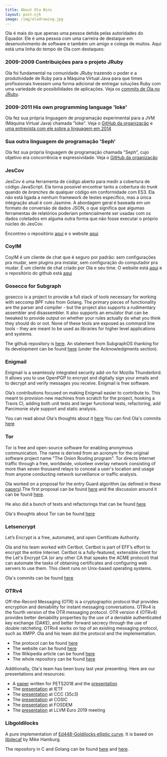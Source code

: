 ```yaml
---
title: About Ola Bini
layout: post.njk
image: /img/oladrawing.jpg
---
```


Ola é mais do que apenas uma pessoa detida pelas autoridades do Equador. Ele é uma pessoa com uma carreira de destaque em desenvolvimento de software e também um amigo e colega de muitos. Aqui está uma linha do tempo de Ola com destaques:

### 2009-2009  Contribuições para o projeto JRuby

Ola foi fundamental na comunidade JRuby trazendo o poder e a produtividade de Ruby para a Máquina Virtual Java para que times profissionais tivessem uma forma adicional de entregar soluções Ruby com uma variedade de possibilidades de aplicações. Veja os [commits de Ola no JRuby](https://github.com/jruby/jruby/commits?author=olabini).

### 2009-2011 His own programming language 'Ioke'

Ola fez sua própria linguagem de programação experimental para a JVM (Máquina Virtual Java) chamada "Ioke". Veja o [GitHub da organização](https://github.com/Ioke) e [uma entrevista com ele sobre a linguagem em 2014](https://www.youtube.com/watch?v=LlKdWx2YybU)

### Sua outra linguagem de programação 'Seph'

Ola fez sua própria linguagem de programação chamada "Seph", cujo objetivo era concorrência e expressividade. Veja o [GitHub da organização](https://github.com/seph-lang/seph)

### JesCov

JesCov é uma ferramenta de código aberto para medir a cobertura de código JavaScript. Ela torna possível encontrar tanto a cobertura do *trunk* quando de *branches* de qualquer código em conformidade com ES3. Ela não está ligada a nenhum framework de testes específico, mas a única integração atual é com Jasmine. A abordagem geral é baseada em um formato de conversão de dados JSON, o que significa que algumas ferramentas de relatórios poderiam potencialmente ser usadas com os dados coletados em alguma outra forma que não fosse executar o próprio núcleo do JesCov.

Encontreo o repositório [aqui](https://github.com/jescov) e o website [aqui](http://jescov.olabini.com/)

### CoyIM

CoyIM é um cliente de chat que é seguro por padrão: sem configurações pra mudar, sem plugins pra instalar, sem configuração do computador pra mudar. É um cliente de chat criado por Ola e seu time. O website está [aqui](https://coy.im/) e o repositório do github está [aqui](https://github.com/coyim/coyim)

### Gosecco for Subgraph

gosecco is a project to provide a full stack of tools necessary for working with
seccomp BPF rules from Golang. The primary pieces of functionality are the
parser and compiler - but the project also supports a rudimentary assembler and
disassembler. It also supports an emulator that can be tweaked to provide output
on whether your rules actually do what you think they should do or not. None of
these tools are exposed as command line tools - they are meant to be used as
libraries for higher level applications and systems.

The github repository is [here](https://github.com/twtiger/gosecco). An statement
from SubgraphOS thanking for its development can be found [here](https://subgraph.com/blog/index.en.html)
(under the Acknowledgments section).

### Enigmail

Enigmail is a seamlessly integrated security add-on for Mozilla Thunderbird. It
allows you to use OpenPGP to encrypt and digitally sign your emails and to
decrypt and verify messages you receive. Enigmail is free software.

Ola’s contributions focused on making Enigmail easier to contribute to. This
meant to provision new machines from scratch for the project, hooking a Travis
CI, adding both unit tests and larger functional tests, refactoring, add
Parcimonie style support and static analysis.

You can read about Ola's thoughts about it [here](https://www.thoughtworks.com/de/insights/blog/lessons-learned-working-enigmail)
You can find Ola's commits [here](https://gitlab.com/enigmail/enigmail/commits/master?utf8=%E2%9C%93&search=Ola+Bini)

### Tor

Tor is free and open-source software for enabling anonymous communication. The
name is derived from an acronym for the original software project name "The
Onion Routing program". Tor directs Internet traffic through a free, worldwide,
volunteer overlay network consisting of more than seven thousand relays to
conceal a user's location and usage from anyone conducting network surveillance
or traffic analysis.

Ola worked on a proposal for the entry Guard algorithm (as defined in these
[papers](https://www.freehaven.net/anonbib/#wpes12-cogs)).The first proposal can
be found [here](https://gist.github.com/olabini/343da01de8e01491bf5c) and the
discussion around it can be found [here](https://lists.torproject.org/pipermail/tor-dev/2016-February/010392.html).

He also did a bunch of tests and refactorings that can be found [here](https://github.com/torproject/tor/commits?author=olabini&before=206d28ff152f2df5ccf966a5923804718f49b43b+35)

Ola's thoughts about Tor can be found [here](https://www.martinfowler.com/articles/tor-for-technologists.html)

### Letsencrypt

Let’s Encrypt is a free, automated, and open Certificate Authority.

Ola and his team worked with Certbot. Certbot is part of EFF’s effort to encrypt
the entire Internet. Certbot is a fully-featured, extensible client for the
Let's Encrypt CA (or any other CA that speaks the ACME protocol) that can
automate the tasks of obtaining certificates and configuring web servers to use
them. This client runs on Unix-based operating systems.

Ola's commits can be found [here](https://github.com/certbot/certbot/commits?author=olabini)

### OTRv4

Off-the-Record Messaging (OTR) is a cryptographic protocol that provides
encryption and deniability for instant messaging conversations. OTRv4 is the fourth version of
the OTR messaging protocol. OTR version 4 (OTRv4) provides better deniability
properties by the use of a deniable authenticated key exchange (DAKE), and better
forward secrecy through the use of double ratcheting. OTRv4 works on top of an
existing messaging protocol, such as XMPP. Ola and his team did the protocol and
the implementation.

* The protocol can be found [here](https://github.com/otrv4/otrv4/blob/master/otrv4.md)
* The website can be found [here](http://otr.im/)
* The Wikipedia article can be found [here](https://en.wikipedia.org/wiki/Off-the-Record_Messaging)
* The whole repository can be found [here](https://github.com/otrv4)

Additionally, Ola's team has been busy last year presenting. Here are our
presentations and resources:

* A [paper](https://petsymposium.org/2018/files/hotpets/7-bini.pdf) written for PETS2018
  and the [presentation](https://youtu.be/Px2WEQAzDCg?t=4769)
* The [presentation](https://datatracker.ietf.org/meeting/103/materials/slides-103-pearg-otrv4-slides-01) at IETF
* The [presentation](https://www.youtube.com/watch?v=KR4s6t9D9Jo) at CCC (35c3)
* The [presentation](https://www.youtube.com/watch?v=JYTEn2as0Rg) at COSIC
* The [presentation](https://fosdem.org/2019/schedule/event/otr4/) at FOSDEM
* The [presentation](https://llvm.org/devmtg/2019-04/slides/TechTalk-Celi-Clang_tools_for_implementing_cryptographic_protocols_like_OTRv4.pdf) at LLVM Euro 2019 meeting

### Libgoldilocks

A pure implementation of [Ed448-Goldilocks elliptic curve](https://eprint.iacr.org/2015/625.pdf).
It is based on [libdecaf](https://sourceforge.net/projects/ed448goldilocks/) by Mike Hamburg.

The repository in C and Golang can be found [here](https://github.com/otrv4/libgoldilocks)
and [here](https://github.com/otrv4/ed448).
